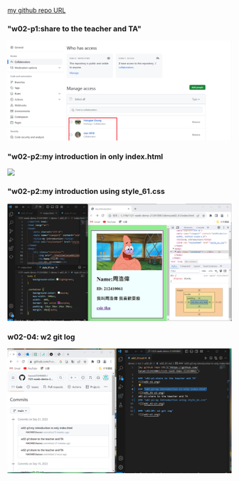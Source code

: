 [my github repo URL]('https://github.com/haowei212410061/1121-sweb-demo-212410061')

### "w02-p1:share to the teacher and TA"
![](w02-p1.png)

### "w02-p2:my introduction in only index.html
![](w02_61-p2.png)

### "w02-p2:my introduction using style_61.css
![](w02_61-p3.png)

### w02-04: w2 git log
![](w02-p4.png)